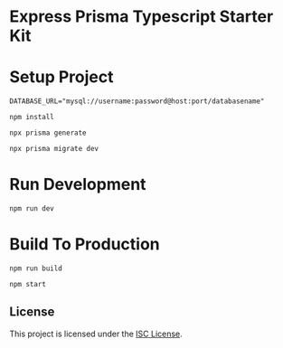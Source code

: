 # Express Prisma Typescript Starter Kit

# Setup Project

```
DATABASE_URL="mysql://username:password@host:port/databasename"
```

```shell
npm install
```

```shell
npx prisma generate
```

```shell
npx prisma migrate dev
```

# Run Development

```shell
npm run dev
```

# Build To Production

```shell
npm run build
```

```shell
npm start
```

## License

This project is licensed under the [ISC License](./LICENSE).
